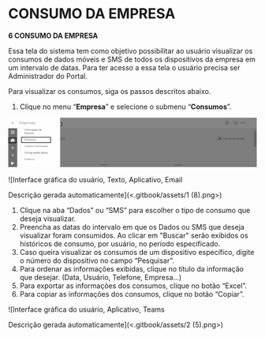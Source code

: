 # CONSUMO DA EMPRESA

**6 CONSUMO DA EMPRESA**

Essa tela do sistema tem como objetivo possibilitar ao usuário visualizar os consumos de dados móveis e SMS de todos os dispositivos da empresa em um intervalo de datas. Para ter acesso a essa tela o usuário precisa ser Administrador do Portal.

Para visualizar os consumos, siga os passos descritos abaixo.

1. Clique no menu “**Empresa**” e selecione o submenu “**Consumos**”.

![](<.gitbook/assets/0 (1) (1).png>)

![Interface gráfica do usuário, Texto, Aplicativo, Email

Descrição gerada automaticamente](<.gitbook/assets/1 (8).png>)

1. Clique na aba “Dados” ou “SMS” para escolher o tipo de consumo que deseja visualizar.
2. Preencha as datas do intervalo em que os Dados ou SMS que deseja visualizar foram consumidos. Ao clicar em "Buscar" serão exibidos os históricos de consumo, por usuário, no período especificado.
3. Caso queira visualizar os consumos de um dispositivo específico, digite o número do dispositivo no campo “Pesquisar”.
4. Para ordenar as informações exibidas, clique no título da informação que desejar. (Data, Usuário, Telefone, Empresa...)
5. Para exportar as informações dos consumos, clique no botão “Excel”.
6. Para copiar as informações dos consumos, clique no botão “Copiar”.

![Interface gráfica do usuário, Aplicativo, Teams

Descrição gerada automaticamente](<.gitbook/assets/2 (5).png>)
